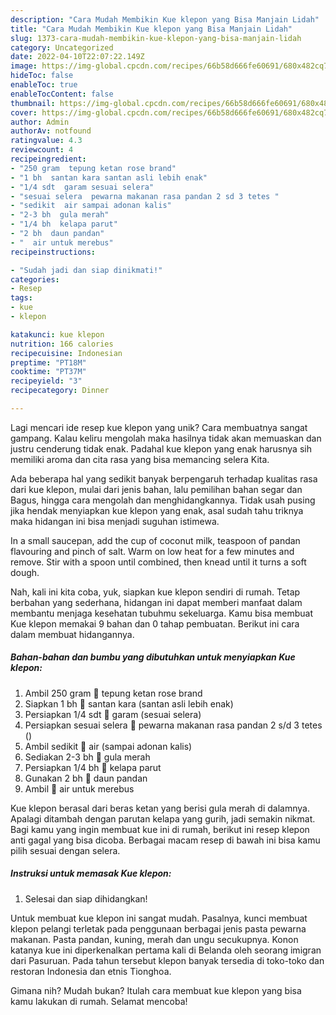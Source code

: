 ```yaml
---
description: "Cara Mudah Membikin Kue klepon yang Bisa Manjain Lidah"
title: "Cara Mudah Membikin Kue klepon yang Bisa Manjain Lidah"
slug: 1373-cara-mudah-membikin-kue-klepon-yang-bisa-manjain-lidah
category: Uncategorized
date: 2022-04-10T22:07:22.149Z
image: https://img-global.cpcdn.com/recipes/66b58d666fe60691/680x482cq70/kue-klepon-foto-resep-utama.jpg
hideToc: false
enableToc: true
enableTocContent: false
thumbnail: https://img-global.cpcdn.com/recipes/66b58d666fe60691/680x482cq70/kue-klepon-foto-resep-utama.jpg
cover: https://img-global.cpcdn.com/recipes/66b58d666fe60691/680x482cq70/kue-klepon-foto-resep-utama.jpg
author: Admin
authorAv: notfound
ratingvalue: 4.3
reviewcount: 4
recipeingredient:
- "250 gram  tepung ketan rose brand"
- "1 bh  santan kara santan asli lebih enak"
- "1/4 sdt  garam sesuai selera"
- "sesuai selera  pewarna makanan rasa pandan 2 sd 3 tetes "
- "sedikit  air sampai adonan kalis"
- "2-3 bh  gula merah"
- "1/4 bh  kelapa parut"
- "2 bh  daun pandan"
- "  air untuk merebus"
recipeinstructions:

- "Sudah jadi dan siap dinikmati!"
categories:
- Resep
tags:
- kue
- klepon

katakunci: kue klepon 
nutrition: 166 calories
recipecuisine: Indonesian
preptime: "PT18M"
cooktime: "PT37M"
recipeyield: "3"
recipecategory: Dinner

---
```





Lagi mencari ide resep kue klepon yang unik? Cara membuatnya sangat gampang. Kalau keliru mengolah maka hasilnya tidak akan memuaskan dan justru cenderung tidak enak. Padahal kue klepon yang enak harusnya sih memiliki aroma dan cita rasa yang bisa memancing selera Kita.





Ada beberapa hal yang sedikit banyak berpengaruh terhadap kualitas rasa dari kue klepon, mulai dari jenis bahan, lalu pemilihan bahan segar dan Bagus, hingga cara mengolah dan menghidangkannya. Tidak usah pusing jika hendak menyiapkan kue klepon yang enak,      asal sudah tahu triknya maka hidangan ini bisa menjadi suguhan istimewa.














In a small saucepan, add the cup of coconut milk, teaspoon of pandan flavouring and pinch of salt. Warm on low heat for a few minutes and remove. Stir with a spoon until combined, then knead until it turns a soft dough.






Nah, kali ini kita coba, yuk, siapkan kue klepon sendiri di rumah. Tetap berbahan yang sederhana, hidangan ini dapat memberi manfaat dalam membantu menjaga kesehatan tubuhmu sekeluarga. Kamu bisa membuat Kue klepon memakai 9 bahan dan 0 tahap pembuatan. Berikut ini cara dalam membuat hidangannya.

<!--inarticleads1-->

##### Bahan-bahan dan bumbu yang dibutuhkan untuk menyiapkan Kue klepon:

1. Ambil 250 gram 🍡 tepung ketan rose brand
1. Siapkan 1 bh 🍡 santan kara (santan asli lebih enak)
1. Persiapkan 1/4 sdt 🍡 garam (sesuai selera)
1. Persiapkan sesuai selera 🍡 pewarna makanan rasa pandan 2 s/d 3 tetes ()
1. Ambil sedikit 🍡 air (sampai adonan kalis)
1. Sediakan 2-3 bh 🍡 gula merah
1. Persiapkan 1/4 bh 🍡 kelapa parut
1. Gunakan 2 bh 🍡 daun pandan
1. Ambil  🍡 air untuk merebus


Kue klepon berasal dari beras ketan yang berisi gula merah di dalamnya. Apalagi ditambah dengan parutan kelapa yang gurih, jadi semakin nikmat. Bagi kamu yang ingin membuat kue ini di rumah, berikut ini resep klepon anti gagal yang bisa dicoba. Berbagai macam resep di bawah ini bisa kamu pilih sesuai dengan selera. 

<!--inarticleads2-->

##### Instruksi untuk memasak Kue klepon:


1. Selesai dan siap dihidangkan!

Untuk membuat kue klepon ini sangat mudah. Pasalnya, kunci membuat klepon pelangi terletak pada penggunaan berbagai jenis pasta pewarna makanan. Pasta pandan, kuning, merah dan ungu secukupnya. Konon katanya kue ini diperkenalkan pertama kali di Belanda oleh seorang imigran dari Pasuruan. Pada tahun tersebut klepon banyak tersedia di toko-toko dan restoran Indonesia dan etnis Tionghoa. 

Gimana nih? Mudah bukan? Itulah cara membuat kue klepon yang bisa kamu lakukan di rumah. Selamat mencoba!
